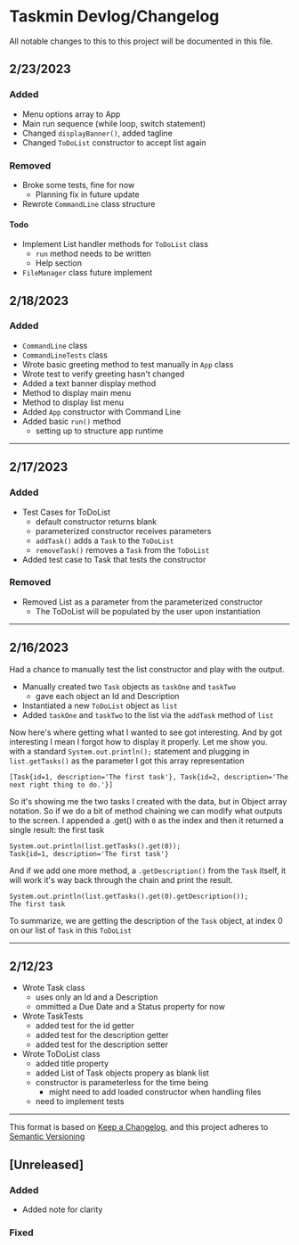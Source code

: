 # Taskmin Devlog/Changelog
All notable changes to this to this project will be documented in this file.  
## 2/23/2023
### Added
- Menu options array to App
- Main run sequence (while loop, switch statement)
- Changed `displayBanner()`, added tagline
- Changed `ToDoList` constructor to accept list again
  
### Removed
- Broke some tests, fine for now
	+ Planning fix in future update
- Rewrote `CommandLine` class structure
#### Todo
- Implement List handler methods for `ToDoList` class
	+ `run` method needs to be written
	+ Help section
- `FileManager` class future implement
	 

## 2/18/2023 
### Added
- `CommandLine` class
- `CommandLineTests` class
- Wrote basic greeting method to test manually in `App` class
- Wrote test to verify greeting hasn't changed
- Added a text banner display method
- Method to display main menu
- Method to display list menu
- Added `App` constructor with Command Line
- Added basic `run()` method
	+ setting up to structure app runtime
  
***
## 2/17/2023
### Added
- Test Cases for ToDoList
	+ default constructor returns blank
	+ parameterized constructor receives parameters
	+ `addTask()` adds a `Task` to the `ToDoList`
	+ `removeTask()` removes a `Task` from the `ToDoList`
- Added test case to Task that tests the constructor
  
### Removed
- Removed List as a parameter from the parameterized constructor
	+ The ToDoList will be populated by the user upon instantiation
***
## 2/16/2023
Had a chance to manually test the list constructor and play with the output.

- Manually created two `Task` objects as `taskOne` and `taskTwo`
	+ gave each object an Id and Description
- Instantiated a new `ToDoList` object as `list`
- Added `taskOne` and `taskTwo` to the list via the `addTask` method of `list`

Now here's where getting what I wanted to see got interesting. And by got interesting I mean I forgot how to display it properly. Let me show you.  
with a standard `System.out.println();` statement and plugging in `list.getTasks()` as the parameter I got this array representation  

`[Task{id=1, description='The first task'}, Task{id=2, description='The next right thing to do.'}]`

So it's showing me the two tasks I created with the data, but in Object array notation. So if we do a bit of method chaining we can modify what outputs to the screen. I appended a .get() with `0` as the index and then it returned a single result: the first task  

`System.out.println(list.getTasks().get(0));`  
`Task{id=1, description='The first task'}`

And if we add one more method, a `.getDescription()` from the `Task` itself, it will work it's way back through the chain and print the result.  

`System.out.println(list.getTasks().get(0).getDescription());`  
`The first task`

To summarize, we are getting the description of the `Task` object, at index 0 on our list of `Task` in this `ToDoList`

***
## 2/12/23
- Wrote Task class
	+ uses only an Id and a Description
	+ ommitted a Due Date and a Status property for now
- Wrote TaskTests
	+ added test for the id getter
	+ added test for the description getter
	+ added test for the description setter
- Wrote ToDoList class
	+ added title property
	+ added List of Task objects propery as blank list
	+ constructor is parameterless for the time being
		* might need to add loaded constructor when handling files
	+ need to implement tests

---


This format is based on [Keep a Changelog](https://keepachangelog.com/en/1.0.0/), and this project adheres to [Semantic Versioning](https://semver.org/spec/v2.0.0.html)

## [Unreleased]

### Added

- Added note for clarity

### Fixed